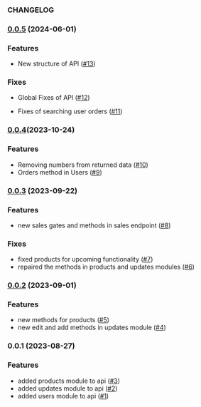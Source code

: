 <!-- @format -->

### CHANGELOG

### [0.0.5](https://github.com/Johngtka/bakery_api/compare/v.0.0.4...v.0.0.5) (2024-06-01)

### Features

-   New structure of API ([#13](https://github.com/Johngtka/bakery_api/pull/13))

### Fixes

-   Global Fixes of API ([#12](https://github.com/Johngtka/bakery_api/pull/12))

-   Fixes of searching user orders
    ([#11](https://github.com/Johngtka/bakery_api/pull/11))

### [0.0.4](https://github.com/Johngtka/bakery_api/compare/v.0.0.3...v.0.0.4)(2023-10-24)

### Features

-   Removing numbers from returned data
    ([#10](https://github.com/Johngtka/bakery_api/pull/10))
-   Orders method in Users ([#9](https://github.com/Johngtka/bakery_api/pull/9))

### [0.0.3](https://github.com/Johngtka/bakery_api/compare/v.0.0.2...v.0.0.3) (2023-09-22)

### Features

-   new sales gates and methods in sales endpoint
    ([#8](https://github.com/Johngtka/bakery_api/pull/8))

### Fixes

-   fixed products for upcoming functionality
    ([#7](https://github.com/Johngtka/bakery_api/pull/7))
-   repaired the methods in products and updates modules
    ([#6](https://github.com/Johngtka/bakery_api/pull/6))

### [0.0.2](https://github.com/Johngtka/bakery_api/compare/v.0.0.1...v.0.0.2) (2023-09-01)

### Features

-   new methods for products
    ([#5](https://github.com/Johngtka/bakery_api/pull/5))
-   new edit and add methods in updates module
    ([#4](https://github.com/Johngtka/bakery_api/pull/4))

### 0.0.1 (2023-08-27)

### Features

-   added products module to api
    ([#3](https://github.com/Johngtka/bakery_api/pull/3))
-   added updates module to api
    ([#2](https://github.com/Johngtka/bakery_api/pull/2))
-   added users module to api
    ([#1](https://github.com/Johngtka/bakery_api/pull/1))
